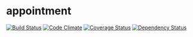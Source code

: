 appointment
===========

[![Build Status](https://travis-ci.org/mkrogemann/appointment.png?branch=master)](https://travis-ci.org/mkrogemann/appointment)
[![Code Climate](https://codeclimate.com/github/mkrogemann/appointment.png)](https://codeclimate.com/github/mkrogemann/appointment)
[![Coverage Status](https://coveralls.io/repos/mkrogemann/appointment/badge.png?branch=master)](https://coveralls.io/r/mkrogemann/appointment)
[![Dependency Status](https://gemnasium.com/mkrogemann/appointment.png)](https://gemnasium.com/mkrogemann/appointment)
